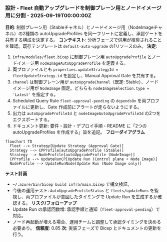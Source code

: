 ### 設計 - Fleet 自動アップグレードを制御プレーン用とノードイメージ用に分割 - 2025-09-19T00:00:00Z
**目的**: 制御プレーン用（Stableチャネル）とノードイメージ用（NodeImageチャネル）の2種類の autoUpgradeProfiles を同一フリートに定義し、承認ゲートを共有する構成を決定する。
**コンテキスト**: 分析フェーズで併用が推奨されることを確認。既存テンプレートは `default-auto-upgrade` の1リソースのみ。
**決定**:
1. `infra/modules/fleet.bicep` に制御プレーン用 `autoUpgradeProfile` とノードイメージ用 `nodeImageAutoUpgradeProfile` を定義する。
2. 両プロファイルとも `properties.updateStrategyId = fleetUpdateStrategy.id` を設定し、Manual Approval Gate を共有する。
3. `channel` は制御プレーン用が `autoUpgradeChannel`（既定: Stable）、ノードイメージ用が `NodeImage` 固定。どちらも `nodeImageSelection.type = 'Latest'` を指定する。
4. Scheduled Query Rule `fleet-approval-pending` の `dependsOn` を両プロファイルに更新し、Gate 作成前にアラートが走らないようにする。
5. 出力は `autoUpgradeProfileId` と `nodeImageAutoUpgradeProfileId` の2つをエクスポートする。
6. ドキュメント更新: 要件・設計・デプロイ手順・README に「2つの autoUpgradeProfiles を作成する」旨を追記。
**フローダイアグラム**
```mermaid
flowchart TD
  Fleet --> Strategy[Update Strategy (Approval Gate)]
  Strategy --> CPProfile[autoUpgradeProfile (Stable)]
  Strategy --> NodeProfile[autoUpgradeProfile (NodeImage)]
  CPProfile --> UpdateRunCP[Update Run (Control plane + Node Image)]
  NodeProfile --> UpdateRunNode[Update Run (Node Image only)]
```
**テスト計画**
- `~/.azure/bin/bicep build infra/main.bicep` で構文検証。
- 今後の運用テスト: `AutoUpgradeProfileStatus` と `fleets/updateRuns` を監視し、両プロファイルが意図したタイミングで Update Run を生成するか確認する。
**リスク/フォローアップ**
- Update Run の承認回数増: 承認手順と通知（`fleet-approval-pending`）で対応。
- ノード再起動が増える場合、運用チームと調整して承認タイミングを決める必要あり。
**信頼度**: 0.85
**次**: 実装フェーズで Bicep とドキュメントの更新を行う。
